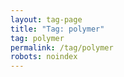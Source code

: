 ```yaml
---
layout: tag-page
title: "Tag: polymer"
tag: polymer
permalink: /tag/polymer
robots: noindex
---
```

